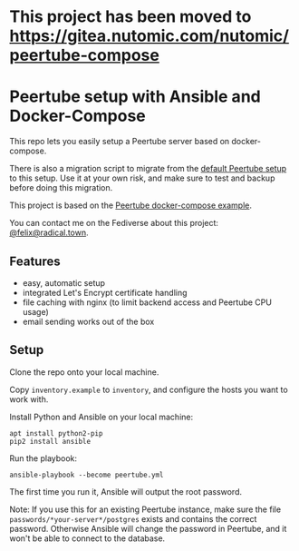 # This project has been moved to https://gitea.nutomic.com/nutomic/peertube-compose

# Peertube setup with Ansible and Docker-Compose

This repo lets you easily setup a Peertube server based on docker-compose.

There is also a migration script to migrate from the
[default Peertube setup](https://github.com/Chocobozzz/PeerTube/blob/develop/support/doc/production.md)
to this setup. Use it at your own risk, and make sure to test and backup
before doing this migration.

This project is based on the
[Peertube docker-compose example](https://github.com/Chocobozzz/PeerTube/blob/develop/support/doc/docker.md).

You can contact me on the Fediverse about this project:
[@felix@radical.town](https://radical.town/@felix).

## Features

- easy, automatic setup
- integrated Let's Encrypt certificate handling
- file caching with nginx (to limit backend access and Peertube CPU usage)
- email sending works out of the box

## Setup

Clone the repo onto your local machine.

Copy `inventory.example` to `inventory`, and configure the hosts you want to work with.

Install Python and Ansible on your local machine:

    apt install python2-pip
    pip2 install ansible

Run the playbook:

    ansible-playbook --become peertube.yml

The first time you run it, Ansible will output the root password.

Note: If you use this for an existing Peertube instance, make sure the file
`passwords/*your-server*/postgres` exists and contains the correct password. Otherwise
Ansible will change the password in Peertube, and it won't be able to connect to the database.
